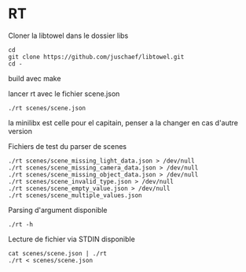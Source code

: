 # RT

Cloner la libtowel dans le dossier libs

```
cd
git clone https://github.com/juschaef/libtowel.git
cd -
```

build avec make

lancer rt avec le fichier scene.json

```
./rt scenes/scene.json
```

la minilibx est celle pour el capitain, penser a la changer en cas d'autre version


Fichiers de test du parser de scenes
```
./rt scenes/scene_missing_light_data.json > /dev/null
./rt scenes/scene_missing_camera_data.json > /dev/null
./rt scenes/scene_missing_object_data.json > /dev/null
./rt scenes/scene_invalid_type.json > /dev/null
./rt scenes/scene_empty_value.json > /dev/null
./rt scenes/scene_multiple_values.json
```

Parsing d'argument disponible
```
./rt -h
```

Lecture de fichier via STDIN disponible
```
cat scenes/scene.json | ./rt
./rt < scenes/scene.json
```
